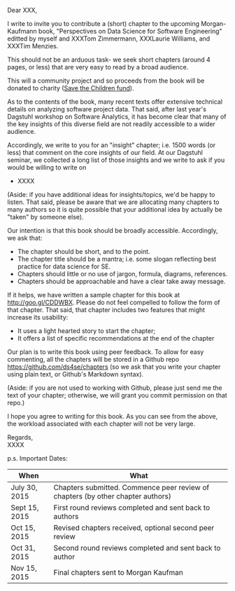 Dear XXX,

I write to invite you to contribute a (short) chapter to the upcoming Morgan-Kaufmann book, 
"Perspectives on Data Science for Software Engineering" editted by myself and XXXTom Zimmermann, XXXLaurie Williams, 
and XXXTim Menzies. 

This should not be an arduous task- we seek short chapters (around 4 pages, or less) that are very easy to read by a broad audience.

This will a community project and so  proceeds from the book will be donated to charity ([Save the Children fund](https://www.savethechildren.net/)).

As to the contents of the book,
many recent texts offer extensive technical details on analyzing software project data. That said,  after last year's
Dagstuhl workshop on Software Analytics, it has become clear that many of the key insights of this diverse field
are not readily accessible to a wider audience.

Accordingly, we write to you for an "insight" chapter; i.e. 1500 words (or less) that comment on
the core insights of our field. At our Dagstuhl seminar, we collected a long list of those insights and
we write to ask if you would be willing to write on

+ XXXX

(Aside: if you have additional ideas for insights/topics, we'd be happy to listen. That said,  please be aware that we are allocating many chapters to many authors so it is quite possible that your additional idea by actually be "taken" by someone else).

Our intention is that this book should be broadly accessible. Accordingly, we ask that:

+ The chapter should be short, and to the point.
+ The chapter title should be a mantra; i.e. some slogan reflecting best practice for data science for SE.
+ Chapters should  little or no use of jargon, formula, diagrams, references.
+ Chapters should be approachable and have a clear take away message. 

If it helps, we have written a sample chapter for this book at http://goo.gl/CDDWBX. Please do not
feel compelled to follow the form of that chapter. That said, that chapter includes two features that
might increase its usability:

+ It uses a light hearted story to start the chapter;
+ It offers a list of specific recommendations at the end of the chapter

Our plan is to write this book using peer feedback. 
To allow for easy commenting, all the chapters will be stored in a 
Github repo https://github.com/ds4se/chapters (so we ask that you write your chapter using plain text,
or Github's Markdown syntax). 

(Aside: if you are not used to working with Github, please 
just send me the text of your chapter; otherwise, we will grant you commit permission on that repo.)

I hope you agree to writing for this book. As you can see from the above, the workload associated with
each chapter will not be very large.

Regards,  
XXXX

p.s. Important Dates:

		
When          | What		
------------- | -------------------------------		
July 30, 2015 |     Chapters submitted. Commence peer review of chapters (by other chapter authors)	
Sept 15, 2015 |     First round reviews completed and sent back to authors		
Oct 15, 2015 |        Revised chapters received, optional second peer review		
Oct 31, 2015 |   Second round reviews completed and sent back to author		
Nov 15, 2015  | Final chapters sent to Morgan Kaufman	

